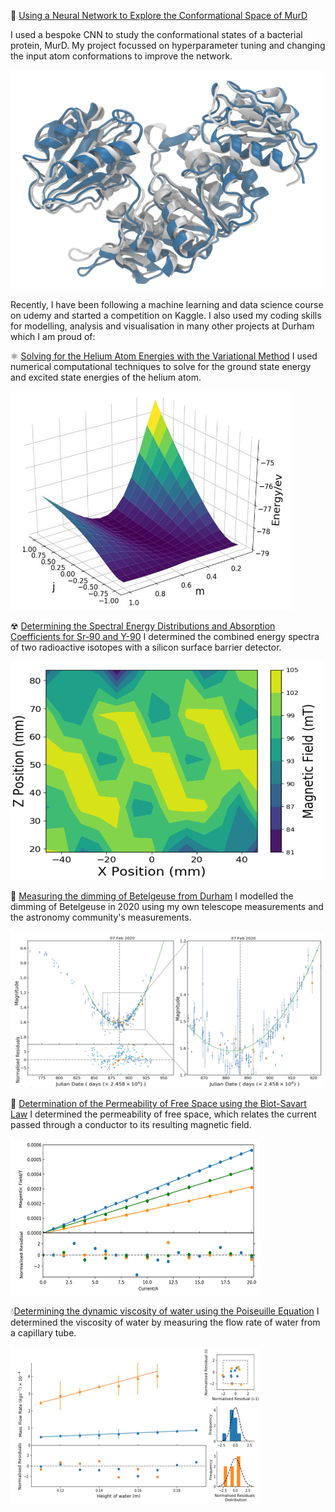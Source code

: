 🔬 <a href="/files/summative_report.pdf" target="_blank">Using a Neural Network to Explore the Conformational Space of MurD</a>

I used a bespoke CNN to study the conformational states of a bacterial protein, MurD. My project focussed on hyperparameter tuning and changing the input atom conformations to improve the network. 

<img src="/files/uni_projects/protein.png" width="500" height="350">

Recently, I have been following a machine learning and data science course on udemy and started a competition on Kaggle. I also used my coding skills for modelling, analysis and visualisation in many other projects at Durham which I am proud of: 

⚛ <a href="/files/Computing_project.pdf" target="_blank">Solving for the Helium Atom Energies with the Variational Method</a> I used numerical computational techniques to solve for the ground state energy and excited state energies of the helium atom.

<img src="/files/uni_projects/energies.png" width="450" height="350">

☢ <a href="/files/high_energy_beta_spectroscopy.pdf" target="_blank"> Determining the Spectral Energy Distributions and Absorption Coefficients for Sr-90 and Y-90</a> I determined the combined energy spectra of two radioactive isotopes with a silicon surface barrier detector.

<img src="/files/uni_projects/energy_dist.png" width="500" height="350">

🔭 <a href="/files/betelgeuse_own.pdf" target="_blank">Measuring the dimming of Betelgeuse from Durham</a> I modelled the dimming of Betelgeuse in 2020 using my own telescope measurements and the astronomy community's measurements.

<img src="/files/uni_projects/betelgeuse.png" width="500" height="250">

 🧲 <a href="/files/Biot Savart Lab report Summative.pdf" target="_blank">Determination of the Permeability of Free Space using the Biot-Savart Law</a> I determined the permeability of free space, which relates the current passed through a conductor to its resulting magnetic field.

<img src="/files/uni_projects/biot_savart.png" width="400" height="250"> 

💧<a href="/files/Water Viscosity Report 2.pdf" target="_blank">Determining the dynamic viscosity of water using the Poiseuille Equation</a> I determined the viscosity of water by measuring the flow rate of water from a capillary tube. 

<img src="/files/uni_projects/water_visc.png" width="400" height="250"> 
